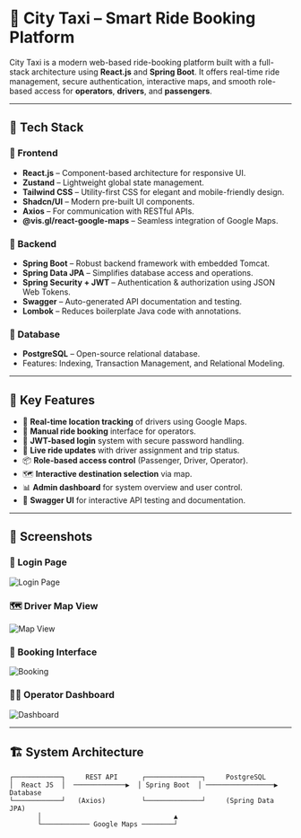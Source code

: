 # 🚖 City Taxi – Smart Ride Booking Platform

City Taxi is a modern web-based ride-booking platform built with a full-stack architecture using **React.js** and **Spring Boot**. It offers real-time ride management, secure authentication, interactive maps, and smooth role-based access for **operators**, **drivers**, and **passengers**.

---

## 🧰 Tech Stack

### 🔹 Frontend
- **React.js** – Component-based architecture for responsive UI.
- **Zustand** – Lightweight global state management.
- **Tailwind CSS** – Utility-first CSS for elegant and mobile-friendly design.
- **Shadcn/UI** – Modern pre-built UI components.
- **Axios** – For communication with RESTful APIs.
- **@vis.gl/react-google-maps** – Seamless integration of Google Maps.

### 🔹 Backend
- **Spring Boot** – Robust backend framework with embedded Tomcat.
- **Spring Data JPA** – Simplifies database access and operations.
- **Spring Security + JWT** – Authentication & authorization using JSON Web Tokens.
- **Swagger** – Auto-generated API documentation and testing.
- **Lombok** – Reduces boilerplate Java code with annotations.

### 🔹 Database
- **PostgreSQL** – Open-source relational database.
- Features: Indexing, Transaction Management, and Relational Modeling.

---

## 🚀 Key Features

- 📍 **Real-time location tracking** of drivers using Google Maps.
- 🧾 **Manual ride booking** interface for operators.
- 🔐 **JWT-based login** system with secure password handling.
- 🔄 **Live ride updates** with driver assignment and trip status.
- 📦 **Role-based access control** (Passenger, Driver, Operator).
- 🗺️ **Interactive destination selection** via map.
- 📊 **Admin dashboard** for system overview and user control.
- 🧪 **Swagger UI** for interactive API testing and documentation.

---

## 📸 Screenshots



### 🔐 Login Page  
![Login Page](images/login.jpg)

### 🗺️ Driver Map View  
![Map View](images/map-view.jpg)

### 🚕 Booking Interface  
![Booking](images/booking.jpg)

### 🧑‍💼 Operator Dashboard  
![Dashboard](images/admin-dashboard.jpg)

---

## 🏗️ System Architecture

```text
┌────────────┐     REST API      ┌──────────────┐     PostgreSQL
│  React JS  │  ─────────────▶  │ Spring Boot  │ ─────────────────▶ Database
└────────────┘   (Axios)         └──────────────┘     (Spring Data JPA)
       │                                 ▲
       └──────────── Google Maps ────────┘
